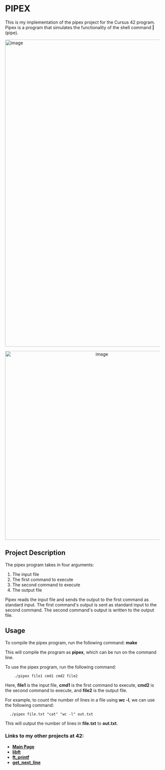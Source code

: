 # PIPEX

This is my implementation of the pipex project for the Cursus 42 program. Pipex is a program that simulates the functionality of the shell command **|** (pipe).

<img width="997" alt="image" src="https://user-images.githubusercontent.com/113030191/226335526-8f8a9af2-5daf-4321-b05b-0e0919ecd480.png">

<p align="center">
<img width="614" alt="image" src="https://user-images.githubusercontent.com/113030191/226335850-90b32305-4851-4824-be4a-b5b882bf0dc9.png">
</p>

## Project Description

The pipex program takes in four arguments:

1. The input file
2. The first command to execute
3. The second command to execute
4. The output file

Pipex reads the input file and sends the output to the first command as standard input. The first command's output is sent as standard input to the second command. The second command's output is written to the output file.

## Usage

To compile the pipex program, run the following command: **make**

This will compile the program as **pipex**, which can be run on the command line.

To use the pipex program, run the following command:

        ./pipex file1 cmd1 cmd2 file2
        
Here, **file1** is the input file, **cmd1** is the first command to execute, **cmd2** is the second command to execute, and **file2** is the output file.

For example, to count the number of lines in a file using **wc -l**, we can use the following command:

      ./pipex file.txt "cat" "wc -l" out.txt

This will output the number of lines in **file.txt** to **out.txt**.

### Links to my other projects at 42:

- **[Main Page](../README.md)**
- **[libft](../libft-42)**
- **[ft_printf](/ft_printf)**
- **[get_next_line](/get_next_line)**
